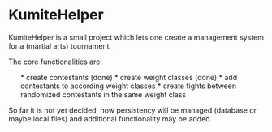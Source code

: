 # KumiteHelper
KumiteHelper is a small project which lets one create a management system for a (martial arts) tournament.

The core functionalities are:   <ul>
                                    * create contestants (done)
                                    * create weight classes (done)
                                    * add contestants to according weight classes
                                    * create fights between randomized contestants in the same weight class
                                </ul>

So far it is not yet decided, how persistency will be managed (database or maybe local files) and additional functionality may be added.